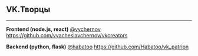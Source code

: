 ## VK.Творцы
***

**Frontend (node.js, react)** [@vychernov](https://tlgg.ru/vychernov)
https://github.com/vyacheslavchernov/vkcreators 

**Backend (python, flask)**   [@habatoo](https://tlgg.ru/habatoo)
https://github.com/Habatoo/vk_patrion 
